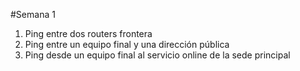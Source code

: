 #Semana 1
1. Ping entre dos routers frontera
2. Ping entre un equipo final y una dirección pública
3. Ping desde un equipo final al servicio online de la sede principal

